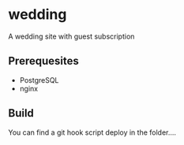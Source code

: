 # wedding
A wedding site with guest subscription

## Prerequesites
- PostgreSQL
- nginx

## Build
You can find a git hook script deploy in the folder....





